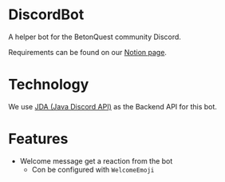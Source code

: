 # DiscordBot
A helper bot for the BetonQuest community Discord.

Requirements can be found on our [Notion page](https://betonquest.notion.site/BetonQuest-Discord-Bot-96d3fa5c28174494a8123005622be075).

# Technology
We use [JDA (Java Discord API)](https://github.com/DV8FromTheWorld/JDA) as the Backend API for this bot.

# Features
- Welcome message get a reaction from the bot
  - Con be configured with `WelcomeEmoji`
